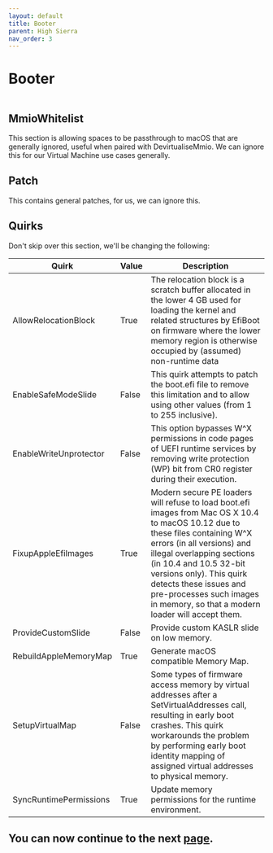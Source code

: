 ```yaml
---
layout: default
title: Booter
parent: High Sierra
nav_order: 3
---
```


# Booter

<a href="https://raw.githubusercontent.com/royalgraphx/DarwinKVM/main/docs/assets/OpenCoreProMacBooter.png"><img src="../../../assets/OpenCoreProMacBooter.png" alt=""></a>

## MmioWhitelist

This section is allowing spaces to be passthrough to macOS that are generally ignored, useful when paired with DevirtualiseMmio. We can ignore this for our Virtual Machine use cases generally.

## Patch

This contains general patches, for us, we can ignore this.

## Quirks

Don't skip over this section, we'll be changing the following:

| Quirk  | Value | Description | 
| ----- | ----- | ----- |
| AllowRelocationBlock | True | The relocation block is a scratch buffer allocated in the lower 4 GB used for loading the kernel and related structures by EfiBoot on firmware where the lower memory region is otherwise occupied by (assumed) non-runtime data |
| EnableSafeModeSlide | False | This quirk attempts to patch the boot.efi file to remove this limitation and to allow using other values (from 1 to 255 inclusive). |
| EnableWriteUnprotector | False | This option bypasses W^X permissions in code pages of UEFI runtime services by removing write protection (WP) bit from CR0 register during their execution. |
| FixupAppleEfiImages | True | Modern secure PE loaders will refuse to load boot.efi images from Mac OS X 10.4 to macOS 10.12 due to these files containing W^X errors (in all versions) and illegal overlapping sections (in 10.4 and 10.5 32-bit versions only). This quirk detects these issues and pre-processes such images in memory, so that a modern loader will accept them. |
| ProvideCustomSlide | False | Provide custom KASLR slide on low memory. |
| RebuildAppleMemoryMap | True | Generate macOS compatible Memory Map. |
| SetupVirtualMap | False | Some types of firmware access memory by virtual addresses after a SetVirtualAddresses call, resulting in early boot crashes. This quirk workarounds the problem by performing early boot identity mapping of assigned virtual addresses to physical memory. |
| SyncRuntimePermissions | True | Update memory permissions for the runtime environment. |

## You can now continue to the next <a href="../03-DeviceProperties">page</a>.
